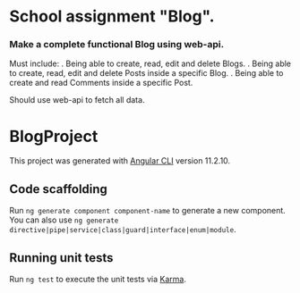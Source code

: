 # School assignment "Blog". 
### Make a complete functional Blog using web-api. 
Must include: 
 . Being able to create, read, edit and delete Blogs. 
 . Being able to create, read, edit and delete Posts inside a specific Blog. 
 . Being able to create and read Comments inside a specific Post. 

 Should use web-api to fetch all data. 

# BlogProject

This project was generated with [Angular CLI](https://github.com/angular/angular-cli) version 11.2.10.

## Code scaffolding

Run `ng generate component component-name` to generate a new component. You can also use `ng generate directive|pipe|service|class|guard|interface|enum|module`.

## Running unit tests

Run `ng test` to execute the unit tests via [Karma](https://karma-runner.github.io).

